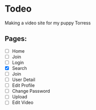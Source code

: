 # Todeo

Making a video site for my puppy Torress

## Pages:

- [ ] Home
- [ ] Join
- [ ] Login
- [x] Search
- [ ] Join
- [ ] User Detail
- [ ] Edit Profile
- [ ] Change Password
- [ ] Upload
- [ ] Edit Video